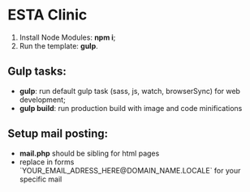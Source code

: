 <h1><strong>ESTA Clinic</strong></h1>
<ol>
	<li>Install Node Modules: <strong>npm i</strong>;</li>
	<li>Run the template: <strong>gulp</strong>.</li>
</ol>

<h2>Gulp tasks:</h2>

<ul>
	<li><strong>gulp</strong>: run default gulp task (sass, js, watch, browserSync) for web development;</li>
	<li><strong>gulp build</strong>: run production build with image and code minifications</li>
</ul>

<h2>Setup mail posting:</h2>

<ul>
	<li><strong>mail.php</strong> should be sibling for html pages</li>
	<li>replace in forms `YOUR_EMAIL_ADRESS_HERE@DOMAIN_NAME.LOCALE` for your specific mail</li>
</ul>